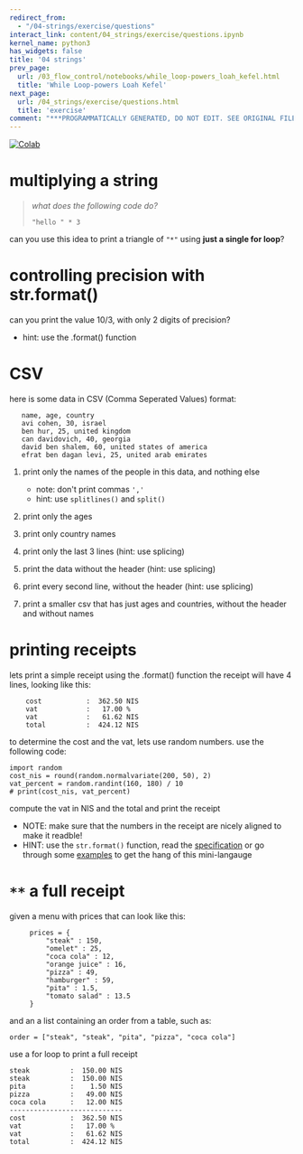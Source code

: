 ```yaml
---
redirect_from:
  - "/04-strings/exercise/questions"
interact_link: content/04_strings/exercise/questions.ipynb
kernel_name: python3
has_widgets: false
title: '04 strings'
prev_page:
  url: /03_flow_control/notebooks/while_loop-powers_loah_kefel.html
  title: 'While Loop-powers Loah Kefel'
next_page:
  url: /04_strings/exercise/questions.html
  title: 'exercise'
comment: "***PROGRAMMATICALLY GENERATED, DO NOT EDIT. SEE ORIGINAL FILES IN /content***"
---
```

<a href="https://colab.research.google.com/github/aviadr1/learn-python/blob/master/content/04_strings/exercise/questions.ipynb" target="_blank">
<img src="https://colab.research.google.com/assets/colab-badge.svg" 
     title="Open this file in Google Colab" alt="Colab"/>
</a>




# multiplying a string

> _what does the following code do?_
> ```
> "hello " * 3
> ``` 

can you use this idea to print a triangle of `"*"` using __just a single for loop__?



# controlling precision with str.format()
can you print the value 10/3, with only 2 digits of precision?
   - hint: use the .format() function



# CSV
here is some data in CSV (Comma Seperated Values) format:
```
   name, age, country
   avi cohen, 30, israel
   ben hur, 25, united kingdom
   can davidovich, 40, georgia
   david ben shalem, 60, united states of america
   efrat ben dagan levi, 25, united arab emirates
```

   1. print only the names of the people in this data, and nothing else
      - note: don't print commas `','`
      - hint: use `splitlines()` and `split()`
      
      
   2. print only the ages
   
   
   3. print only country names
   
   
   4. print only the last 3 lines (hint: use splicing)
   
   
   5. print the data without the header (hint: use splicing)
   
   
   6. print every second line, without the header (hint: use splicing)
   
   
   7. print a smaller csv that has just ages and countries, 
      without the header and without names



# printing receipts

lets print a simple receipt using the .format() function
   the receipt will have 4 lines, looking like this:
```   
    cost           :  362.50 NIS
    vat            :   17.00 %
    vat            :   61.62 NIS
    total          :  424.12 NIS
```  

to determine the cost and the vat, lets use random numbers.
use the following code:

```
import random
cost_nis = round(random.normalvariate(200, 50), 2)
vat_percent = random.randint(160, 180) / 10
# print(cost_nis, vat_percent)
```
     
compute the vat in NIS and the total and print the receipt
     
- NOTE: make sure that the numbers in the receipt are nicely aligned to make it readble!
- HINT: use the `str.format()` function, read the [specification](https://docs.python.org/3/library/string.html#format-specification-mini-language) or go through some [examples](https://docs.python.org/3/library/string.html#format-examples) to get the hang of this mini-langauge     



# `**` a full receipt

given a menu with prices that can look like this:
```
     prices = {
         "steak" : 150,
         "omelet" : 25,
         "coca cola" : 12,
         "orange juice" : 16,
         "pizza" : 49,
         "hamburger" : 59,
         "pita" : 1.5,
         "tomato salad" : 13.5
     }
```

and an a list containing an order from a table, such as:

```
order = ["steak", "steak", "pita", "pizza", "coca cola"]
```

use a for loop to print a full receipt  
```
steak          :  150.00 NIS
steak          :  150.00 NIS
pita           :    1.50 NIS
pizza          :   49.00 NIS
coca cola      :   12.00 NIS
----------------------------
cost           :  362.50 NIS
vat            :   17.00 %
vat            :   61.62 NIS
total          :  424.12 NIS
```


